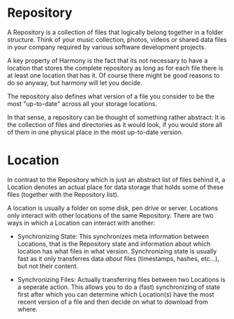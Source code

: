 
Repository
==========

A Repository is a collection of files that logically belong together in a folder structure.
Think of your music collection, photos, videos or shared data files in your company required
by various software development projects.

A key property of Harmony is the fact that its not necessary to have a location
that stores the complete repository as long as for each file there is at least one location that has it.
Of course there might be good reasons to do so anyway, but harmony will let you decide.

The repository also defines what version of a file you consider to be the most "up-to-date"
across all your storage locations.

In that sense, a repository can be thought of something rather abstract:
It is the collection of files and directories as it would look,
if you would store all of them in one physical place in the most up-to-date version.


Location
========

In contrast to the Repository which is just an abstract list of files behind it,
a Location denotes an actual place for data storage that holds some of these files
(together with the Repository list).

A location is usually a folder on some disk, pen drive or server.
Locations only interact with other locations of the same Repository.
There are two ways in which a Location can interact with another:

* Synchronizing State:
  This synchronizes meta information between Locations, that is the Repository state and information about which location has what files in what version.
  Synchronizing state is usually fast as it only transferres data *about* files (timestamps, hashes, etc...),
  but not their content.

* Synchronizing Files:
  Actually transferring files between two Locations is a seperate action. This allows you to do a (fast)
  synchronizing of state first after which you can determine which Location(s) have the most recent version of a file
  and then decide on what to download from where. 
